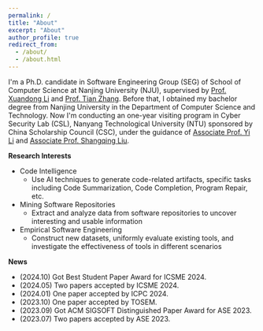 ```yaml
---
permalink: /
title: "About"
excerpt: "About"
author_profile: true
redirect_from: 
  - /about/
  - /about.html
---
```


I'm a Ph.D. candidate in Software Engineering Group (SEG) of School of Computer Science at Nanjing University (NJU), supervised by [Prof. Xuandong Li](https://cs.nju.edu.cn/lixuandong/index.htm) and [Prof. Tian Zhang](https://cs.nju.edu.cn/zhangtian/index.htm). 
Before that, I obtained my bachelor degree from Nanjing University in the Department of Computer Science and Technology.
Now I'm conducting an one-year visiting program in Cyber Security Lab (CSL), Nanyang Technological University (NTU) sponsored by China Scholarship Council (CSC), under the guidance of [Associate Prof. Yi Li](https://liyiweb.com/) and [Associate Prof. Shangqing Liu](https://shangqing-liu.github.io/).

**Research Interests**
* Code Intelligence
  * Use AI techniques to generate code-related artifacts, specific tasks including Code Summarization, Code Completion, Program Repair, etc.
* Mining Software Repositories
  * Extract and analyze data from software repositories to uncover interesting and usable information
* Empirical Software Engineering
  * Construct new datasets, uniformly evaluate existing tools, and investigate the effectiveness of tools in different scenarios

**News**
* (2024.10) Got Best Student Paper Award for ICSME 2024.
* (2024.05) Two papers accepted by ICSME 2024.
* (2024.01) One paper accepted by ICPC 2024.
* (2023.10) One paper accepted by TOSEM.
* (2023.09) Got ACM SIGSOFT Distinguished Paper Award for ASE 2023.
* (2023.07) Two papers accepted by ASE 2023.